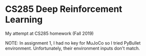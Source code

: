 # CS285 Deep Reinforcement Learning
My attempt at CS285 homework (Fall 2019)

NOTE: In assignment 1, I had no key for MuJoCo so I tried PyBullet environment. Unfortunately, their environment inputs don't match.
